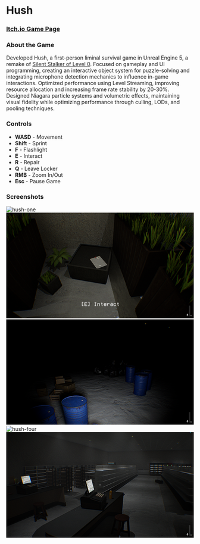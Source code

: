 <!-- ![image info](./images/3Lwk_b.png)

### [Itch.io Game Page](https://skyl1ne0.itch.io/tokyo-frames)

### About the Game

This project was my first completed game in Unreal Engine 5, set in a stylized Tokyo 
environment centered around photography. Through this project, I delved into 
Unreal's Blueprint system, enhancing my skills in gameplay mechanics and UI programming. 
I learned techniques for player control and dynamic camera manipulation, developed custom 
input mappings for events, designed audio, and created responsive menus, including a fully 
functional graphics options menu.

### Controls

Exploration
- WASD - Move
- E - Open Photo Mode
- F - Cycle Day/Night time
- Esc - Pause Game

Photo Mode
- LMB/RMB - Zoom In/Out
- X/C - Roll Camera Left/Right
- Spacebar - Take Photo
- Tab - Exit Photo Mode

Photos will be saved in the game local folder under:
```bash
TokyoFrames/Windows/Photos
``` 
-->

# Hush



### [Itch.io Game Page](https://skyl1ne0.itch.io/hush)

### About the Game

Developed Hush, a first-person liminal survival game in Unreal Engine 5, a remake of [Silent Stalker of Level 0](https://skyl1ne0.itch.io/silent-stalker-of-level-0). Focused on gameplay and UI programming, creating an interactive object system for puzzle-solving and integrating microphone detection mechanics to influence in-game interactions. Optimized performance using Level Streaming, improving resource allocation and increasing frame rate stability by 20-30%. Designed Niagara particle systems and volumetric effects, maintaining visual fidelity while optimizing performance through culling, LODs, and pooling techniques.

### Controls

- **WASD** - Movement
- **Shift** - Sprint
- **F** - Flashlight
- **E** - Interact
- **R** - Repair
- **Q** - Leave Locker
- **RMB** - Zoom In/Out
- **Esc** - Pause Game

### Screenshots
![hush-one](./images/hush-one.png)
![hush-two](./images/hush-two.png)
![hush-three](./images/hush-three.png)
![hush-four](./images/hush-four.png)
![hush-five](./images/hush-five.png)


